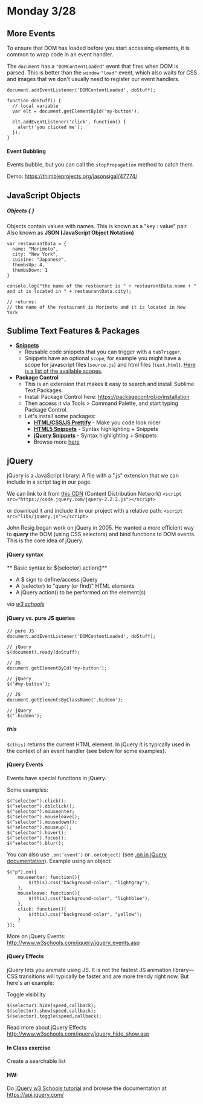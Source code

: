 # Monday 3/28

## More Events

To ensure that DOM has loaded before you start accessing elements, it is common to wrap code in an event handler.

The `document` has a `"DOMContentLoaded"` event that fires when DOM is parsed. This is better than the `window` `"load"` event, which also waits for CSS and images that we don't usually need to register our event handlers.

```
document.addEventListener('DOMContentLoaded', doStuff);

function doStuff() {
  // local variable
  var elt = document.getElementById('my-button');

  elt.addEventListener('click', function() {
    alert('you clicked me');
  });
}
```

#### Event Bubbling
Events bubble, but you can call the ```stopPropagation``` method to catch them.

Demo:
https://thimbleprojects.org/jasonsigal/47774/


## JavaScript Objects

##### Objects { }
Objects contain values with names. This is known as a "key : value" pair. Also known as **JSON (JavaScript Object Notation)**
```
var restaurantData = {
  name: "Morimoto",
  city: "New York",
  cuisine: "Japanese",
  thumbsUp: 4,
  thumbsDown: 1
}

console.log("the name of the restaurant is " + restaurantData.name + " and it is located in " + restaurantData.city);

// returns:
// the name of the restaurant is Morimoto and it is located in New York
```

## Sublime Text Features & Packages
* **[Snippets](http://docs.sublimetext.info/en/latest/extensibility/snippets.html)**
  * Reusable code snippets that you can trigger with a `tabTrigger`.
  * Snippets have an optional `scope`, for example you might have a scope for javascript files (`source.js`) and html files (`text.html`). [Here is a list of the available scopes](https://gist.github.com/iambibhas/4705378).
* **Package Control**
  * This is an extension that makes it easy to search and install Sublime Text Packages. 
  * Install Package Control here: https://packagecontrol.io/installation
  * Then access it via Tools > Command Palette, and start typing Package Control.
  * Let's install some packages:
    * **[HTML/CSS/JS Prettify](https://packagecontrol.io/packages/HTML-CSS-JS%20Prettify)** - Make you code look nicer
    * **[HTML5 Snippets](https://packagecontrol.io/packages/HTML5)** - Syntax highlighting + Snippets
    * **[jQuery Snippets](https://packagecontrol.io/packages/jQuery)** - Syntax highlighting + Snippets
    * Browse more [here](https://packagecontrol.io/browse/popular)

## jQuery

jQuery is a JavaScript library: A file with a ".js" extension that we can include in a script tag in our page.

We can link to it from [this CDN](https://code.jquery.com/) (Content Distribution Network)
`<script src="https://code.jquery.com/jquery-2.2.2.js"></script>`

or download it and include it in our project with a relative path:
`<script src="libs/jquery.js"></script>`

John Resig began work on jQuery in 2005. He wanted a more efficient way to **query** the DOM (using CSS selectors) and bind functions to DOM events. This is the core idea of jQuery.

#### jQuery syntax

** Basic syntax is: $(selector).action()**

* A $ sign to define/access jQuery
* A (selector) to "query (or find)" HTML elements
* A jQuery action() to be performed on the element(s)

*via [w3 schools](http://www.w3schools.com/jquery/jquery_syntax.asp)*

#### jQuery vs. pure JS queries

```
// pure JS
document.addEventListener('DOMContentLoaded', doStuff);

// jQuery
$(document).ready(doStuff);

// JS
document.getElementById('my-button');

// jQuery
$('#my-button');

// JS
document.getElementsByClassName('.hidden'); 

// jQuery
$('.hidden');

```

##### this
`$(this)` returns the current HTML element. In jQuery it is typically used in the context of an event handler (see below for some examples).


#### jQuery Events
Events have special functions in jQuery.

Some examples:
```
$("selector").click();
$("selector").dblclick();
$("selector").mouseenter;
$("selector").mouseleave();
$("selector").mousedown();
$("selector").mouseup();
$("selector").hover();
$("selector").focus();
$("selector").blur();
```

You can also use `.on('event')` or `.on(object)` (see [.on in jQuery documentation](http://api.jquery.com/on/)). Example using an object:

```
$("p").on({
    mouseenter: function(){
        $(this).css("background-color", "lightgray");
    }, 
    mouseleave: function(){
        $(this).css("background-color", "lightblue");
    }, 
    click: function(){
        $(this).css("background-color", "yellow");
    } 
});
```

More on jQuery Events: http://www.w3schools.com/jquery/jquery_events.asp


#### jQuery Effects
jQuery lets you animate using JS. It is not the fastest JS animation library—CSS transitions will typically be faster and are more trendy right now. But here's an example:

Toggle visibility
```
$(selector).hide(speed,callback);
$(selector).show(speed,callback);
$(selector).toggle(speed,callback);
```


Read more about jQuery Effects
http://www.w3schools.com/jquery/jquery_hide_show.asp

#### In Class exercise

Create a searchable list

#### HW:
Do [jQuery w3 Schools tutorial](http://www.w3schools.com/jquery/) and browse the documentation at https://api.jquery.com/